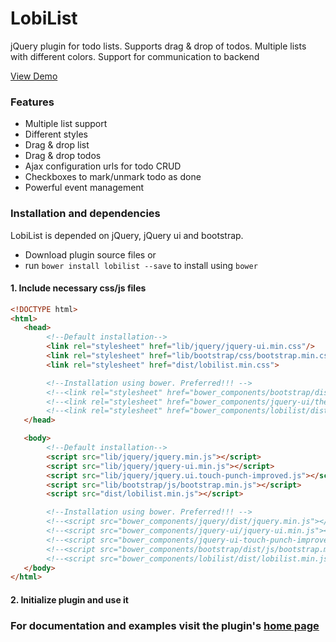 # LobiList
jQuery plugin for todo lists. Supports drag & drop of todos. Multiple lists with different colors. Support for communication to backend

[View Demo](http://lobianijs.com/site/lobilist)

### Features

- Multiple list support
- Different styles
- Drag & drop list
- Drag & drop todos
- Ajax configuration urls for todo CRUD
- Checkboxes to mark/unmark todo as done
- Powerful event management

### Installation and dependencies

LobiList is depended on jQuery, jQuery ui and bootstrap.

- Download plugin source files or
- run `bower install lobilist --save` to install using `bower`

#### 1. Include necessary css/js files

```html
<!DOCTYPE html>
<html>
   <head>
        <!--Default installation-->
        <link rel="stylesheet" href="lib/jquery/jquery-ui.min.css"/>
        <link rel="stylesheet" href="lib/bootstrap/css/bootstrap.min.css"/>
        <link rel="stylesheet" href="dist/lobilist.min.css">

        <!--Installation using bower. Preferred!!! -->
        <!--<link rel="stylesheet" href="bower_components/bootstrap/dist/css/bootstrap.min.css"/>-->
        <!--<link rel="stylesheet" href="bower_components/jquery-ui/themes/ui-lightness/jquery-ui.min.css"/>-->
        <!--<link rel="stylesheet" href="bower_components/lobilist/dist/lobilist.min.css"/>-->
   </head>

   <body>
        <!--Default installation-->
        <script src="lib/jquery/jquery.min.js"></script>
        <script src="lib/jquery/jquery-ui.min.js"></script>
        <script src="lib/jquery/jquery.ui.touch-punch-improved.js"></script>
        <script src="lib/bootstrap/js/bootstrap.min.js"></script>
        <script src="dist/lobilist.min.js"></script>

        <!--Installation using bower. Preferred!!! -->
        <!--<script src="bower_components/jquery/dist/jquery.min.js"></script>-->
        <!--<script src="bower_components/jquery-ui/jquery-ui.min.js"></script>-->
        <!--<script src="bower_components/jquery-ui-touch-punch-improved/jquery.ui.touch-punch-improved.js"></script>-->
        <!--<script src="bower_components/bootstrap/dist/js/bootstrap.min.js"></script>-->
        <!--<script src="bower_components/lobilist/dist/lobilist.min.js"></script>-->
   </body>
</html>
```

#### 2. Initialize plugin and use it

### For documentation and examples visit the plugin's [home page](http://lobianijs.com/site/lobilist)

